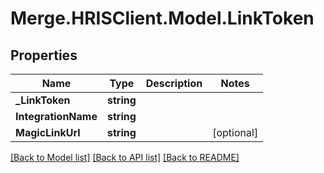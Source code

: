 # Merge.HRISClient.Model.LinkToken

## Properties

Name | Type | Description | Notes
------------ | ------------- | ------------- | -------------
**_LinkToken** | **string** |  | 
**IntegrationName** | **string** |  | 
**MagicLinkUrl** | **string** |  | [optional] 

[[Back to Model list]](../README.md#documentation-for-models) [[Back to API list]](../README.md#documentation-for-api-endpoints) [[Back to README]](../README.md)


